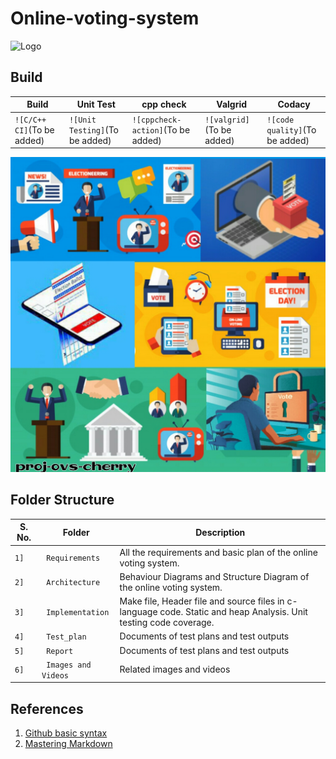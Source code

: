 # Online-voting-system

   ![Logo](https://media.istockphoto.com/vectors/online-or-electronic-voting-icon-concept-vector-id1145843365?s=612x612)

## Build

Build | Unit Test | cpp check | Valgrid | Codacy
------|-----------|-----------|---------|-------
`![C/C++ CI]`(To be added) | `![Unit Testing]`(To be added) | `![cppcheck-action]`(To be added) | `![valgrid]`(To be added) | `![code quality]`(To be added)

![Banner](https://github.com/99cherrys/Online-voting-system/blob/main/Requirements/OVS_Banner.jpeg)

## Folder Structure
S. No. | Folder             | Description
-------|--------------------| -----------------------------------------
`1]` | ` Requirements`   | All the requirements and basic plan of the online voting system.
`2]` | ` Architecture`   | Behaviour Diagrams and Structure Diagram of the online voting system.
`3]` | ` Implementation` | Make file, Header file and source files in c-language code. Static and heap Analysis. Unit testing code coverage.
`4]` | ` Test_plan`      | Documents of test plans and test outputs
`5]` | ` Report`         | Documents of test plans and test outputs
`6]` | ` Images and Videos` | Related images and videos


## References
1. [Github basic syntax](https://docs.github.com/en/github/writing-on-github/basic-writing-and-formatting-syntax)
2. [Mastering Markdown](https://guides.github.com/features/mastering-markdown/)


